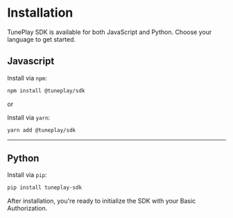 # Installation
TunePlay SDK is available for both JavaScript and Python. Choose your language to get started.


## Javascript 
Install via `npm`:

```bash
npm install @tuneplay/sdk
```
or   

Install via `yarn`:

```bash
yarn add @tuneplay/sdk
```

-----

## Python
Install via `pip`:

```bash
pip install tuneplay-sdk
```
After installation, you're ready to initialize the SDK with your Basic Authorization.